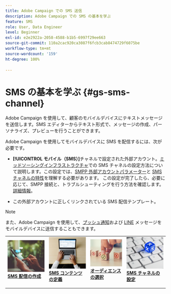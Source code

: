 ```yaml
---
title: Adobe Campaign での SMS 送信
description: Adobe Campaign での SMS の基本を学ぶ
feature: SMS
role: User, Data Engineer
level: Beginner
exl-id: e2e2922a-2058-4588-b1b5-6997f29ee663
source-git-commit: 110a2cac920ca3087f6fcb3cab8474729f6075be
workflow-type: tm+mt
source-wordcount: '159'
ht-degree: 100%

---
```


# SMS の基本を学ぶ {#gs-sms-channel}

Adobe Campaign を使用して、顧客のモバイルデバイスにテキストメッセージを送信します。SMS エディターからテキスト形式で、メッセージの作成、パーソナライズ、プレビューを行うことができます。

Adobe Campaign を使用してモバイルデバイスに SMS を配信するには、次が必要です。

* **[!UICONTROL モバイル（SMS）]**&#x200B;チャネルで設定された外部アカウント。[ミッドソーシングインフラストラクチャ](sms-mid-sourcing.md)での SMS チャネルの設定方法について説明します。この設定では、[SMPP 外部アカウントパラメーター](smpp-external-account.md)と [SMS チャネルの特性](sms-channel.md)を理解する必要があります。
この設定が完了したら、必要に応じて、SMPP 接続と、トラブルシューティングを行う方法を確認します。[詳細情報](smpp-connection.md)。

* この外部アカウントに正しくリンクされている SMS 配信テンプレート。


>[!NOTE]
>
>また、Adobe Campaign を使用して、[プッシュ通知](../push.md)および [LINE](../line/line.md) メッセージをモバイルデバイスに送信することもできます。


<table style="table-layout:fixed"><tr style="border: 0;">
<td>
<a href="create-sms.md">
<img alt="SMS の作成" src="../../assets/do-not-localize/sms-sending.jpg">
</a>
<div><a href="create-sms.md"><strong>SMS 配信の作成</strong>
</div>
<p>
</td>
<td>
<a href="sms-content.md">
<img alt="SMS コンテンツ" src="../../assets/do-not-localize/sms-create.jpeg">
</a>
<div>
<a href="sms-content.md"><strong>SMS コンテンツの定義</strong></a>
</div>
<p></td>
<td>
<a href="sms-audience.md">
<img alt="SMS オーディエンス" src="../../assets/do-not-localize/sms-opt-out.jpg">
</a>
<div>
<a href="sms-audience.md"><strong>オーディエンスの選択</strong></a>
</div>
<p>
</td>
<td>
<a href="smpp-external-account.md">
<img alt="SMS 設定" src="../../assets/do-not-localize/sms-config.jpg">
</a>
<div>
<a href="smpp-external-account.md"><strong>SMS チャネルの設定</strong></a>
</div>
<p>
</td>
</tr></table>

